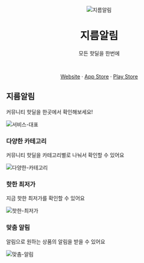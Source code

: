 <p align="center">
    <img src="https://github.com/jirum-alarm/jirum-alarm-frontend/assets/50096419/8ad519a2-3cb1-4f2f-ab84-5b8b8956f61d" alt="지름알림" >
    <br />
    <h1 align="center">지름알림</h1>
    <p align="center">모든 핫딜을 한번에</p>
    <br />
    <p align="center">
        <a href="https://jirum-alarm.com/">Website</a>
        ·
        <a href="https://apps.apple.com/kr/app/%EC%A7%80%EB%A6%84%EC%95%8C%EB%A6%BC/id6474611420">App Store</a>
        ·
        <a href="https://play.google.com/store/apps/details?id=com.solcode.jirmalam">Play Store</a>
    </p align="center">
</p>

## 지름알림 

커뮤니티 핫딜을 한곳에서 확인해보세요!

![서비스-대표](https://github.com/jirum-alarm/jirum-alarm-frontend/assets/50096419/df440fbe-f0d8-4265-8e84-1b79f6b78f8b)

### 다양한 카테고리

커뮤니티 핫딜을 카테고리별로 나눠서 확인할 수 있어요



![다양한-카테고리](https://github.com/jirum-alarm/jirum-alarm-frontend/assets/50096419/56cd90cf-3c60-4399-9507-f709c7d16e7a)

### 핫한 최저가

지금 핫한 최저가를 확인할 수 있어요

![핫한-최저가](https://github.com/jirum-alarm/jirum-alarm-frontend/assets/50096419/4d7bba03-0556-4ed4-960a-ffede7fac7ba)


### 맞춤 알림

알림으로 원하는 상품의 알림을 받을 수 있어요

![맞춤-알림](https://github.com/jirum-alarm/jirum-alarm-frontend/assets/50096419/4dcb8424-4a40-4832-b498-1fb5e3573ec7)
